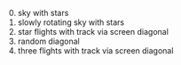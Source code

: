 0. sky with stars
1. slowly rotating sky with stars
2. star flights with track via screen diagonal
3. random diagonal
4. three flights with track via screen diagonal
